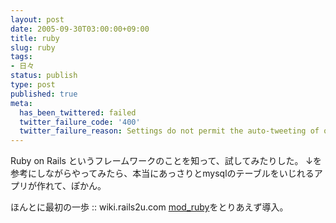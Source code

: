```yaml
---
layout: post
date: 2005-09-30T03:00:00+09:00
title: ruby
slug: ruby
tags:
- 日々
status: publish
type: post
published: true
meta:
  has_been_twittered: failed
  twitter_failure_code: '400'
  twitter_failure_reason: Settings do not permit the auto-tweeting of old posts
---
```

Ruby on Rails というフレームワークのことを知って、試してみたりした。
↓を参考にしながらやってみたら、本当にあっさりとmysqlのテーブルをいじれるアプリが作れて、ぽかん。

ほんとに最初の一歩 :: wiki.rails2u.com
<a title="modruby.net" href="http://modruby.net/ja/">mod_ruby</a>をとりあえず導入。
